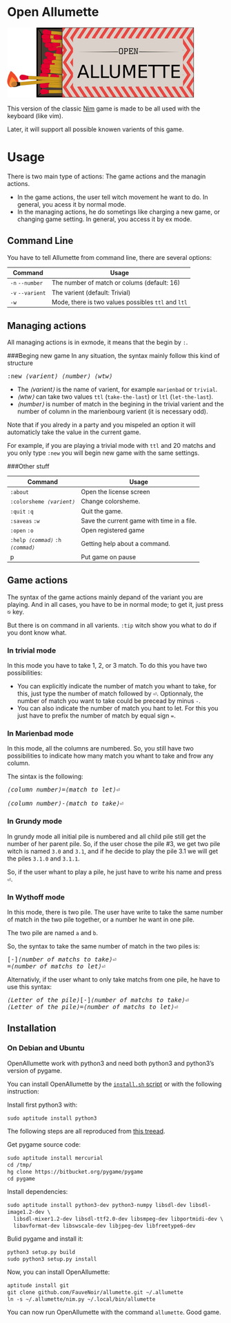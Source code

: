 # Open Allumette

![Logo](./logo.png)

This version of the classic [Nim](https://en.wikipedia.org/wiki/Nim) game is made to be all used with the keyboard (like vim).

Later, it will support all possible knowen varients of this game.

# Usage
There is two main type of actions: The game actions and the managin actions.

* In the game actions, the user tell witch movement he want to do. In general, you acess it by normal mode.
* In the managing actions, he do sometings like charging a new game, or changing game setting. In general, you access it by ex mode.

## Command Line
You have to tell Allumette from command line, there are several options:

| Command               | Usage                                                |
| --------------------- | ---------------------------------------------------- |
|  `-n` `--number`      |  The number of match or colums (default: 16)         |
|  `-v` `--varient`     |  The varient (default: Trivial)                      |
|  `-w`                 |  Mode, there is two values possibles `ttl` and `ltl` |

## Managing actions
All managing actions is in exmode, it means that the begin by `:`.

###Beging new game
In any situation, the syntax mainly follow this kind of structure

<pre>
:new <var>⟨varient⟩</var> <var>⟨number⟩</var> <var>⟨wtw⟩</var>
</pre>

* The <var>⟨varient⟩</var> is the name of varient, for example `marienbad` or `trivial`.
* <var>⟨wtw⟩</var> can take two values `ttl` (`take-the-last`) or `ltl` (`let-the-last`).
* <var>⟨number⟩</var> is number of match in the begining in the trivial varient and the number of column in the marienbourg varient (it is necessary odd).

Note that if you alredy in a party and you mispeled an option it will automaticly take the value in the current game.

For example, if you are playing a trivial mode with `ttl` and 20 matchs and you only type `:new` you will begin new game with the same settings.

###Other stuff

| Command                                                                                   | Usage                                       |
| ----------------------------------------------------------------------------------------- | ------------------------------------------- |
| `:about`                                                                                  |  Open the license screen                    |
| <code>:colorsheme <var>⟨varient⟩</var></code>                                             |  Change colorsheme.                         |
| `:quit` `:q`                                                                              |  Quit the game.                             |
| `:saveas` `:w`                                                                            |  Save the current game with time in a file. |
| `:open` `:o`                                                                              |  Open registered game                       |
| <code>:help <var>⟨commad⟩</var></code> <code>:h <var>⟨commad⟩</var></code>                |  Getting help about a command.              |
|  p                                                                                        |  Put game on pause                          |

## Game actions
The syntax of the game actions mainly depand of the variant you are playing. And in all cases, you have to be in normal mode; to get it, just press <kbd>⎋</kbd> key.

But there is on command in all varients. `:tip` witch show you what to do if you dont know what.

### In trivial mode
In this mode you have to take 1, 2, or 3 match. To do this you have two possibilities:

* You can explicitly indicate the number of match you whant to take, for this, just type the number of match followed by <kbd>⏎</kbd>. Optionnaly, the number of match you want to take could be precead by minus `-`.
* You can also indicate the number of match you hant to let. For this you just have to prefix the number of match by equal sign `=`.

### In Marienbad mode
In this mode, all the columns are numbered. So, you still have two possibilities to indicate how many match you whant to take and frow any column.

The sintax is the following:

<pre>
<var>⟨column number⟩</var>=<var>⟨match to let⟩</var><kbd>⏎</kbd>

<var>⟨column number⟩</var>-<var>⟨match to take⟩</var><kbd>⏎</kbd>
</pre>

### In Grundy mode
In grundy mode all initial pile is numbered and all child pile still get the number of her parent pile. So, if the user chose the pile #3, we get two pile witch is named `3.0` and `3.1`, and if he decide to play the pile 3.1 we will get the piles `3.1.0` and `3.1.1`.

So, if the user whant to play a pile, he just have to write his name and press <kbd>⏎</kbd>.

### In Wythoff mode
In this mode, there is two pile. The user have write to take the same number of match in the two pile together, or a number he want in one pile.

The two pile are named `a` and `b`.

So, the syntax to take the same number of match in the two piles is:
<pre>
[-]<var>⟨number of matchs to take⟩</var><kbd>⏎</kbd>
=<var>⟨number of matchs to let⟩</var><kbd>⏎</kbd>
</pre>

Alternativly, if the user whant to only take matchs from one pile, he have to use this syntax:
<pre>
<var>⟨Letter of the pile⟩</var>[-]<var>⟨number of matchs to take⟩</var><kbd>⏎</kbd>
<var>⟨Letter of the pile⟩</var>=<var>⟨number of matchs to let⟩</var><kbd>⏎</kbd>
</pre>

## Installation
### On Debian and Ubuntu
OpenAllumette work with python3 and need both python3 and python3’s version of pygame.

You can install OpenAllumette by the [`install.sh` script](./install.sh) or with the following instruction:

Install first python3 with:

```
sudo aptitude install python3
```

The following steps are all reproduced from [this treead](https://askubuntu.com/questions/401342/how-to-download-pygame-in-python3-3).

Get pygame source code:
```
sudo aptitude install mercurial
cd /tmp/
hg clone https://bitbucket.org/pygame/pygame
cd pygame
```

Install dependencies:
```
sudo aptitude install python3-dev python3-numpy libsdl-dev libsdl-image1.2-dev \
  libsdl-mixer1.2-dev libsdl-ttf2.0-dev libsmpeg-dev libportmidi-dev \
  libavformat-dev libswscale-dev libjpeg-dev libfreetype6-dev
```

Bulid pygame and install it:
```
python3 setup.py build
sudo python3 setup.py install
```

Now, you can install OpenAllumette:
```
aptitude install git
git clone github.com/FauveNoir/allumette.git ~/.allumette
ln -s ~/.allumette/nim.py ~/.local/bin/allumette
```

You can now run OpenAllumette with the command `allumette`. Good game.


